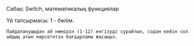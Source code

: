 Сабақ: Switch, математикалық функциялар

Үй тапсырмасы: 1 - бөлім.

    Пайдаланушыдан ай нөмірін (1-12) енгізуді сұрайтын, содан кейін сол айдың атын көрсететін бағдарлама жасаңыз.